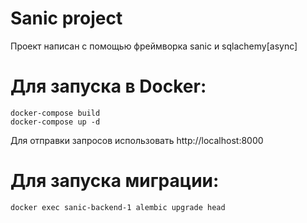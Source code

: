 # Sanic project
Проект написан с помощью фреймворка sanic и sqlachemy[async]
# Для запуска в Docker:

```shell
docker-compose build
docker-compose up -d
```

Для отправки запросов использовать http://localhost:8000

# Для запуска миграции:

```shell
docker exec sanic-backend-1 alembic upgrade head
```

